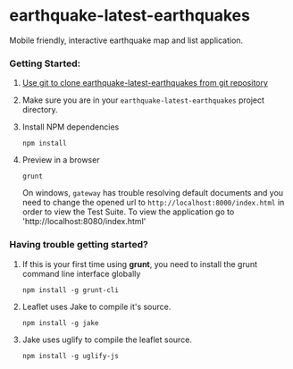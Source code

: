 earthquake-latest-earthquakes
==============

Mobile friendly, interactive earthquake map and list application.
  
### Getting Started:
1. [Use git to clone earthquake-latest-earthquakes from git repository](readme_git_install.md)

1. Make sure you are in your `earthquake-latest-earthquakes` project directory.

1. Install NPM dependencies

    `npm install`

1. Preview in a browser

    `grunt`

    On windows, `gateway` has trouble resolving default documents and you need
    to change the opened url to `http://localhost:8000/index.html` in order to
    view the Test Suite.
    To view the application go to 'http://localhost:8080/index.html'

### Having trouble getting started?

1. If this is your first time using **grunt**, you need to install the grunt
command line interface globally

    `npm install -g grunt-cli`

1. Leaflet uses Jake to compile it's source.

    `npm install -g jake`

1. Jake uses uglify to compile the leaflet source.

    `npm install -g uglify-js`
